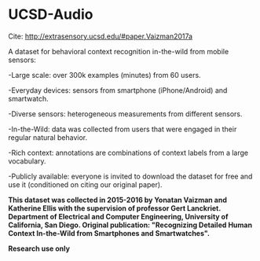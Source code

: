 # UCSD-Audio

Cite: http://extrasensory.ucsd.edu/#paper.Vaizman2017a

A dataset for behavioral context recognition in-the-wild from mobile sensors:

-Large scale: over 300k examples (minutes) from 60 users.

-Everyday devices: sensors from smartphone (iPhone/Android) and smartwatch.

-Diverse sensors: heterogeneous measurements from different sensors.

-In-the-Wild: data was collected from users that were engaged in their regular natural behavior.

-Rich context: annotations are combinations of context labels from a large vocabulary.

-Publicly available: everyone is invited to download the dataset for free and use it (conditioned on citing our original paper).

**This dataset was collected in 2015-2016 by Yonatan Vaizman and Katherine Ellis with the supervision of professor Gert Lanckriet.
Department of Electrical and Computer Engineering, University of California, San Diego.
Original publication: "Recognizing Detailed Human Context In-the-Wild from Smartphones and Smartwatches".**

**Research use only**
